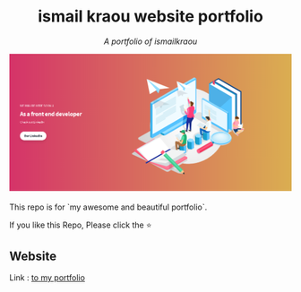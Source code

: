<h1 align="center">ismail kraou website portfolio</h1>
<p align="center"><i>A portfolio of ismailkraou</i></p>
<div align="center">
 <a href="https://ismailkraou.github.io/">
  <img src="./imgs/screencapture.png" alt="portfolio screencapture" />
 </a>
</div>

<br>
This repo is for `my awesome and beautiful portfolio`.

If you like this Repo, Please click the :star:

## Website

Link :  <a href="https://ismailkraou.github.io/">to my portfolio</a>



